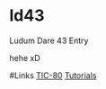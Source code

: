 # ld43
Ludum Dare 43 Entry

hehe xD

#Links
[TIC-80](https://github.com/nesbox/TIC-80?fbclid=IwAR2sHjSS03ydvSTkXU8EWMM7ju6H3pkxYSIltIXJu6BPQD2LVagZ95VB8tw) 
[Tutorials](https://github.com/nesbox/TIC-80/wiki/tutorials)

